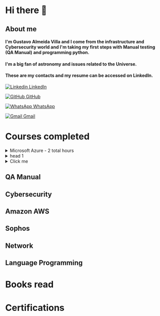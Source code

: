 # **Hi there** 👋

## About me 
#### I'm Gustavo Almeida Villa and I come from the infrastructure and Cybersecurity world and I'm taking my first steps with Manual testing (QA Manual) and programming python.
#### I'm a big fan of astronomy and issues related to the Universe.
#### These are my contacts and my resume can be accessed on LinkedIn.


[![Linkedin](https://i.stack.imgur.com/gVE0j.png) LinkedIn](https://www.linkedin.com/in/gustavo-almeida-villa-76117037)
&nbsp;

[![GitHub](https://i.stack.imgur.com/tskMh.png) GitHub](https://github.com/guvilla85/)

[![WhatsApp](https://i.imgur.com/dtJOIlk.png) WhatsApp](https://wa.me/5491133718732)

[![Gmail](https://i.imgur.com/M33v43D.png) Gmail](https://mailto:gu.a.villa@gmail.com)





# **Courses completed**

<details>
  <summary>Microsoft Azure - 2 total hours</summary> <br/> <br/> 
      
      Institute: Udemy <br/>
      Title (pt-br): Azure para Iniciantes 2021 <br/>
      Title (esp): Azure para principiantes 2021 <br/>
      Title (eng): Azure for Starters 2021 <br/>
      Description: Overview about Microsoft Azure. VM creation <br/>
      Lenght: 2 hours <br/>
      Date: Sept, 12, 2021 <br/>
      View certificate completion -> https://live.staticflickr.com/65535/52654388531_7f4863d10a_b.jpg <br/>

</details>




<details>
<summary>head 1</summary>

    <details>
    <summary>head 1.1</summary>
    content
    </details>

</details>



<details>
  
  <summary>Click me</summary>
  
  ### Heading
  1. Foo
  2. Bar
     * Baz
     * Qux

  ### Some Code
  ```js
  function logSomething(something) {
    console.log('Something', something);
  }
  ```
</details>



## QA Manual

## Cybersecurity

## Amazon AWS 

## Sophos 

## Network

## Language Programming

# **Books read**

# **Certifications**





<!--
**guvilla85/guvilla85** is a ✨ _special_ ✨ repository because its `README.md` (this file) appears on your GitHub profile.

Here are some ideas to get you started:

- 🔭 I’m currently working on ...
- 🌱 I’m currently learning ...
- 👯 I’m looking to collaborate on ...
- 🤔 I’m looking for help with ...
- 💬 Ask me about ...
- 📫 How to reach me: ...
- 😄 Pronouns: ...
- ⚡ Fun fact: ...
-->
